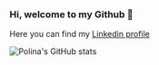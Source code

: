 ### Hi, welcome to my Github 👋

Here you can find my [Linkedin profile](https://www.linkedin.com/in/polina-koriagina-5b14371a7/)

![Polina's GitHub stats](https://github-readme-stats.vercel.app/api?username=PolinaKoriagina&show_icons=true&theme=tokyonight)



<!--
**PolinaKoriagina/PolinaKoriagina** is a ✨ _special_ ✨ repository because its `README.md` (this file) appears on your GitHub profile.

Here are some ideas to get you started:

- 🔭 I’m currently working on ...
- 🌱 I’m currently learning ...
- 👯 I’m looking to collaborate on ...
- 🤔 I’m looking for help with ...
- 💬 Ask me about ...
- 📫 How to reach me: ...
- 😄 Pronouns: ...
- ⚡ Fun fact: ...
-->

